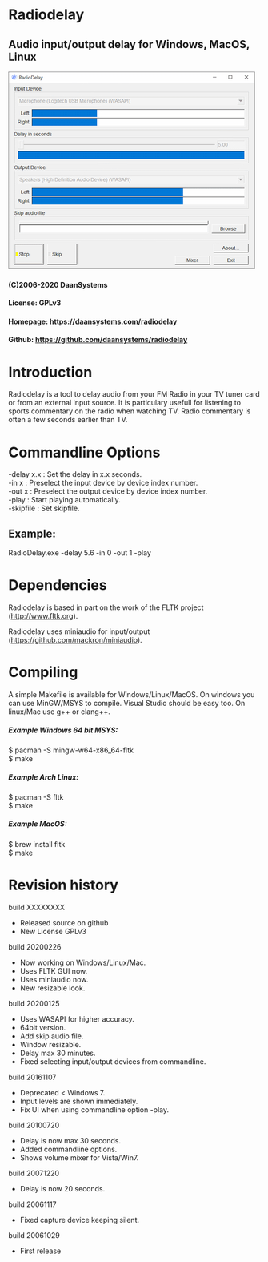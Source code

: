 # Radiodelay
## Audio input/output delay for Windows, MacOS, Linux

![Screenshot](Radiodelay.gif)

#### (C)2006-2020 DaanSystems		
#### License: GPLv3
#### Homepage: https://daansystems.com/radiodelay
#### Github: https://github.com/daansystems/radiodelay

# Introduction
Radiodelay is a tool to delay audio from your
FM Radio in your TV tuner card or from an external input source.
It is particulary usefull for listening to sports commentary
on the radio when watching TV. Radio commentary is often a few
seconds earlier than TV.

# Commandline Options
-delay x.x : Set the delay in x.x seconds.  
-in x : Preselect the input device by device index number.  
-out x : Preselect the output device by device index number.  
-play : Start playing automatically.  
-skipfile : Set skipfile.

## Example:
RadioDelay.exe -delay 5.6 -in 0 -out 1 -play

# Dependencies
Radiodelay is based in part on the work of the 
FLTK project (http://www.fltk.org).

Radiodelay uses miniaudio for input/output (https://github.com/mackron/miniaudio).

# Compiling

A simple Makefile is available for Windows/Linux/MacOS. On windows you can use MinGW/MSYS to compile. Visual Studio should be easy too.
On linux/Mac use g++ or clang++.

##### Example Windows 64 bit MSYS:
$ pacman -S mingw-w64-x86_64-fltk  
$ make

##### Example Arch Linux:
$ pacman -S fltk  
$ make

##### Example MacOS:
$ brew install fltk  
$ make

# Revision history
build XXXXXXXX

+ Released source on github
+ New License GPLv3

build 20200226

+ Now working on Windows/Linux/Mac.
+ Uses FLTK GUI now.
+ Uses miniaudio now.
+ New resizable look.

build 20200125

+ Uses WASAPI for higher accuracy.
+ 64bit version.
+ Add skip audio file.
+ Window resizable.
+ Delay max 30 minutes.
+ Fixed selecting input/output devices from commandline.

build 20161107

+ Deprecated < Windows 7.
+ Input levels are shown immediately.
+ Fix UI when using commandline option -play.

build 20100720

+ Delay is now max 30 seconds.
+ Added commandline options.
+ Shows volume mixer for Vista/Win7.

build 20071220

+ Delay is now 20 seconds.

build 20061117

+ Fixed capture device keeping silent.

build 20061029

+ First release